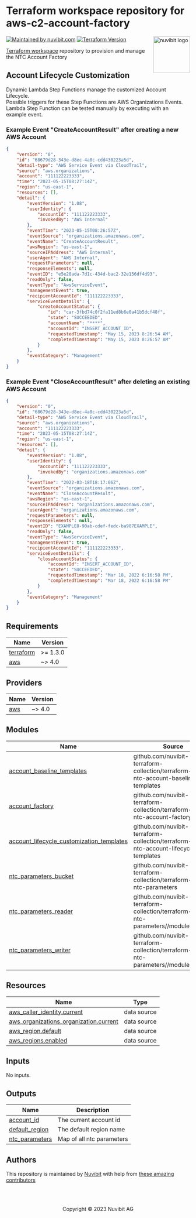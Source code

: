 # Terraform workspace repository for aws-c2-account-factory

<!-- LOGO -->
<a href="https://nuvibit.com">
    <img src="https://nuvibit.com/images/logo/logo-nuvibit-square.png" alt="nuvibit logo" title="nuvibit" align="right" width="100" />
</a>

<!-- SHIELDS -->
[![Maintained by nuvibit.com][nuvibit-shield]][nuvibit-url]
[![Terraform Version][terraform-version-shield]][terraform-version-url]

<!-- DESCRIPTION -->
[Terraform workspace][terraform-workspace-url] repository to provision and manage the NTC Account Factory

<!-- Account Lifecycle Customization -->
## Account Lifecycle Customization
Dynamic Lambda Step Functions manage the customized Account Lifecycle.<br>
Possible triggers for these Step Functions are AWS Organizations Events.<br>
Lambda Step Function can be tested manually by executing with an example event.<br>

### Example Event "CreateAccountResult" after creating a new AWS Account
```json
{
    "version": "0",
    "id": "68679d28-343e-d8ec-4a8c-cdd430223a5d",
    "detail-type": "AWS Service Event via CloudTrail",
    "source": "aws.organizations",
    "account": "111122223333",
    "time": "2023-05-15T08:27:14Z",
    "region": "us-east-1",
    "resources": [],
    "detail": {
        "eventVersion": "1.08",
        "userIdentity": {
            "accountId": "111122223333",
            "invokedBy": "AWS Internal"
        },
        "eventTime": "2023-05-15T08:26:57Z",
        "eventSource": "organizations.amazonaws.com",
        "eventName": "CreateAccountResult",
        "awsRegion": "us-east-1",
        "sourceIPAddress": "AWS Internal",
        "userAgent": "AWS Internal",
        "requestParameters": null,
        "responseElements": null,
        "eventID": "e5e20ada-7d1c-434d-bac2-32e156df4d93",
        "readOnly": false,
        "eventType": "AwsServiceEvent",
        "managementEvent": true,
        "recipientAccountId": "111122223333",
        "serviceEventDetails": {
            "createAccountStatus": {
                "id": "car-3fbd74c0f2fa11ed8b6e0a41b5dcf48f",
                "state": "SUCCEEDED",
                "accountName": "****",
                "accountId": "INSERT_ACCOUNT_ID",
                "requestedTimestamp": "May 15, 2023 8:26:54 AM",
                "completedTimestamp": "May 15, 2023 8:26:57 AM"
            }
        },
        "eventCategory": "Management"
    }
}
```

### Example Event "CloseAccountResult" after deleting an existing AWS Account
```json
{
    "version": "0",
    "id": "68679d28-343e-d8ec-4a8c-cdd430223a5d",
    "detail-type": "AWS Service Event via CloudTrail",
    "source": "aws.organizations",
    "account": "111122223333",
    "time": "2023-05-15T08:27:14Z",
    "region": "us-east-1",
    "resources": [],
    "detail": {
        "eventVersion": "1.08",
        "userIdentity": {
            "accountId": "111122223333",
            "invokedBy": "organizations.amazonaws.com"
        },
        "eventTime": "2022-03-18T18:17:06Z",
        "eventSource": "organizations.amazonaws.com",
        "eventName": "CloseAccountResult",
        "awsRegion": "us-east-1",
        "sourceIPAddress": "organizations.amazonaws.com",
        "userAgent": "organizations.amazonaws.com",
        "requestParameters": null,
        "responseElements": null,
        "eventID": "EXAMPLE8-90ab-cdef-fedc-ba987EXAMPLE",
        "readOnly": false,
        "eventType": "AwsServiceEvent",
        "managementEvent": true,
        "recipientAccountId": "111122223333",
        "serviceEventDetails": {
            "closeAccountStatus": {
                "accountId": "INSERT_ACCOUNT_ID",
                "state": "SUCCEEDED",
                "requestedTimestamp": "Mar 18, 2022 6:16:58 PM",
                "completedTimestamp": "Mar 18, 2022 6:16:58 PM"
            }
        },
        "eventCategory": "Management"
    }
}
```


<!-- BEGIN_TF_DOCS -->
## Requirements

| Name | Version |
|------|---------|
| <a name="requirement_terraform"></a> [terraform](#requirement\_terraform) | >= 1.3.0 |
| <a name="requirement_aws"></a> [aws](#requirement\_aws) | ~> 4.0 |

## Providers

| Name | Version |
|------|---------|
| <a name="provider_aws"></a> [aws](#provider\_aws) | ~> 4.0 |

## Modules

| Name | Source | Version |
|------|--------|---------|
| <a name="module_account_baseline_templates"></a> [account\_baseline\_templates](#module\_account\_baseline\_templates) | github.com/nuvibit-terraform-collection/terraform-aws-ntc-account-baseline-templates | feat-oidc |
| <a name="module_account_factory"></a> [account\_factory](#module\_account\_factory) | github.com/nuvibit-terraform-collection/terraform-aws-ntc-account-factory | feat-account-context |
| <a name="module_account_lifecycle_customization_templates"></a> [account\_lifecycle\_customization\_templates](#module\_account\_lifecycle\_customization\_templates) | github.com/nuvibit-terraform-collection/terraform-aws-ntc-account-lifecycle-templates | 1.2.0 |
| <a name="module_ntc_parameters_bucket"></a> [ntc\_parameters\_bucket](#module\_ntc\_parameters\_bucket) | github.com/nuvibit-terraform-collection/terraform-aws-ntc-parameters | 1.1.0 |
| <a name="module_ntc_parameters_reader"></a> [ntc\_parameters\_reader](#module\_ntc\_parameters\_reader) | github.com/nuvibit-terraform-collection/terraform-aws-ntc-parameters//modules/reader | 1.1.0 |
| <a name="module_ntc_parameters_writer"></a> [ntc\_parameters\_writer](#module\_ntc\_parameters\_writer) | github.com/nuvibit-terraform-collection/terraform-aws-ntc-parameters//modules/writer | 1.1.0 |

## Resources

| Name | Type |
|------|------|
| [aws_caller_identity.current](https://registry.terraform.io/providers/hashicorp/aws/latest/docs/data-sources/caller_identity) | data source |
| [aws_organizations_organization.current](https://registry.terraform.io/providers/hashicorp/aws/latest/docs/data-sources/organizations_organization) | data source |
| [aws_region.default](https://registry.terraform.io/providers/hashicorp/aws/latest/docs/data-sources/region) | data source |
| [aws_regions.enabled](https://registry.terraform.io/providers/hashicorp/aws/latest/docs/data-sources/regions) | data source |

## Inputs

No inputs.

## Outputs

| Name | Description |
|------|-------------|
| <a name="output_account_id"></a> [account\_id](#output\_account\_id) | The current account id |
| <a name="output_default_region"></a> [default\_region](#output\_default\_region) | The default region name |
| <a name="output_ntc_parameters"></a> [ntc\_parameters](#output\_ntc\_parameters) | Map of all ntc parameters |
<!-- END_TF_DOCS -->

<!-- AUTHORS -->
## Authors
This repository is maintained by [Nuvibit][nuvibit-url] with help from [these amazing contributors][contributors-url]

<!-- COPYRIGHT -->
<br />
<br />
<p align="center">Copyright &copy; 2023 Nuvibit AG</p>

<!-- MARKDOWN LINKS & IMAGES -->
[nuvibit-shield]: https://img.shields.io/badge/maintained%20by-nuvibit.com-%235849a6.svg?style=flat&color=1c83ba
[nuvibit-url]: https://nuvibit.com
[terraform-version-shield]: https://img.shields.io/badge/terraform-%3E%3D1.3-blue.svg?style=flat&color=blueviolet
[terraform-version-url]: https://developer.hashicorp.com/terraform/language/v1.3.x/upgrade-guides
[contributors-url]: https://github.com/nuvibit-terraform-collection/aws-c2-account-factory/graphs/contributors
[terraform-workspace-url]: https://app.terraform.io/app/nuvibit-c2/workspaces/aws-c2-account-factory